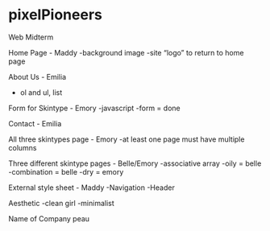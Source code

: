# pixelPioneers
Web Midterm

Home Page - Maddy
-background image
-site “logo” to return to home page

About Us - Emilia
- ol and ul, list

Form for Skintype - Emory
-javascript
-form = done

Contact - Emilia

All three skintypes page - Emory 
-at least one page must have multiple columns

Three different skintype pages - Belle/Emory
-associative array
-oily = belle
-combination = belle
-dry = emory

External style sheet - Maddy
-Navigation
-Header

Aesthetic
-clean girl
-minimalist

Name of Company
peau
